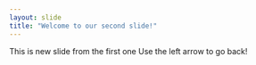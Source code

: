 ```yaml
---
layout: slide
title: "Welcome to our second slide!"
---
```

This is new slide from the first one
Use the left arrow to go back!